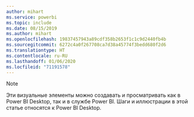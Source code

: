 ```yaml
---
author: mihart
ms.service: powerbi
ms.topic: include
ms.date: 08/15/2019
ms.author: mihart
ms.openlocfilehash: 19837457943a89cdf358b2653f1c1c9d2440fb4b
ms.sourcegitcommit: 6272c4a0f267708ca7d38a45774f3bedd680f2d6
ms.translationtype: HT
ms.contentlocale: ru-RU
ms.lasthandoff: 01/06/2020
ms.locfileid: "71191578"
---
```

>[!NOTE]
>Эти визуальные элементы можно создавать и просматривать как в Power BI Desktop, так и в службе Power BI. Шаги и иллюстрации в этой статье относятся к Power BI Desktop. 
